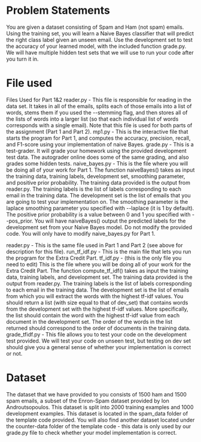 # Problem Statements
You are given a dataset consisting of Spam and Ham (not spam) emails. Using the training set, you will learn a Naive Bayes classifier that will predict the right class label given an unseen email. Use the development set to test the accuracy of your learned model, with the included function grade.py. We will have multiple hidden test sets that we will use to run your code after you turn it in.
# File used 
Files Used for Part 1&2
reader.py - This file is responsible for reading in the data set. It takes in all of the emails, splits each of those emails into a list of words, stems them if you used the --stemming flag, and then stores all of the lists of words into a larger list (so that each individual list of words corresponds with a single email). Note that this file is used for both parts of the assignment (Part 1 and Part 2).
mp1.py - This is the interactive file that starts the program for Part 1, and computes the accuracy, precision, recall, and F1-score using your implementation of naive Bayes.
grade.py - This is a test-grader. It will grade your homework using the provided development test data. The autograder online does some of the same grading, and also grades some hidden tests.
naive_bayes.py - This is the file where you will be doing all of your work for Part 1. The function naiveBayes() takes as input the training data, training labels, development set, smoothing parameter, and positive prior probability. The training data provided is the output from reader.py. The training labels is the list of labels corresponding to each email in the training data. The development set is the list of emails that you are going to test your implementation on. The smoothing parameter is the laplace smoothing parameter you specified with --laplace (it is 1 by default). The positive prior probability is a value between 0 and 1 you specified with --pos_prior. You will have naiveBayes() output the predicted labels for the development set from your Naive Bayes model.
Do not modify the provided code. You will only have to modify naive_bayes.py for Part 1.

reader.py - This is the same file used in Part 1 and Part 2 (see above for description for this file).
run_tf_idf.py - This is the main file that lets you run the program for the Extra Credit Part.
tf_idf.py -  (this is the only file you need to edit) This is the file where you will be doing all of your work for the Extra Credit Part. The function compute_tf_idf() takes as input the training data, training labels, and development set. The training data provided is the output from reader.py. The training labels is the list of labels corresponding to each email in the training data. The development set is the list of emails from which you will extract the words with the highest tf-idf values. You should return a list (with size equal to that of dev_set) that contains words from the development set with the highest tf-idf values. More specifically, the list should contain the word with the highest tf-idf value from each document in the development set. The order of the words in the list returned should correspond to the order of documents in the training data.
grade_tfidf.py -  This file allows you to test your code on the development test provided. We will test your code on unseen test, but testing on dev set should give you a general sense of whether your implementation is correct or not.
# Dataset
The dataset that we have provided to you consists of 1500 ham and 1500 spam emails, a subset of the Enron-Spam dataset provided by Ion Androutsopoulos. This dataset is split into 2000 training examples and 1000 development examples. This dataset is located in the spam_data folder of the template code provided. You will also find another dataset located under the counter-data folder of the template code - this data is only used by our grade.py file to check whether your model implementation is correct.
